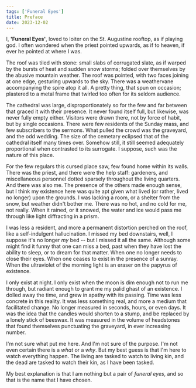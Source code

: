 ```yaml
---
tags: ['Funeral Eyes']
title: Preface
date: 2023-12-02
---
```


I, **'Funeral Eyes'**, loved to loiter on the St. Augustine rooftop, as if playing god. I often wondered when the priest pointed upwards, as if to heaven, if ever he pointed at where I was.

The roof was tiled with stone: small slabs of corrugated slate, as if warped by the bursts of heat and sudden snow storms; folded over themselves by the abusive mountain weather. The roof was pointed, with two faces joining at one edge, gesturing upwards to the sky. There was a weathervane accompanying the spire atop it all. A pretty thing, that spun on occasion; plastered to a metal frame that twirled too often for its seldom audience.

The cathedral was large, disproportionately so for the few and far between that graced it with their presence. It never found itself full, but likewise, was never fully empty either. Visitors were drawn there, not by force of habit, but by single occasions. There were few residents of the Sunday mass, and few subscribers to the sermons. What pulled the crowd was the graveyard, and the odd wedding. The size of the cemetary eclipsed that of the cathedral itself many times over. Somehow still, it still seemed adequately proportional when contrasted to its surrogate. I suppose, such was the nature of this place.

For the few regulars this cursed place saw, few found home within its walls. There was the priest, and there were the help staff: gardeners, and miscellaneous personnel dotted sparsely throughout the living quarters. And there was also me. The presence of the others made enough sense, but I think my existence here was quite apt given what lived (or rather, lived no longer) upon the grounds. I was lacking a room, or a shelter from the snow, but weather didn't bother me. There was no hot, and no cold for me, not really. When it rained, or it snowed, the water and ice would pass me through like light diffracting in a prism.

I was less a resident, and more a permanent distortion perched on the roof, like a self-indulgent hallucination. I missed my bed downstairs, well, I suppose it's no longer *my* bed -- but I missed it all the same. Although some might find it funny that one can miss a bed, past when they have lost the ability to sleep, or to dream for that matter. When one no longer needs to close their eyes. When one ceases to exist in the presence of a sunray. When the ultraviolet of the morning light is an eraser on the papyrus of existence.

I only exist at night. I only exist when the moon is dim enough not to run me through, but radiant enough to grant me my palid ghast of an existence. I dolled away the time, and grew in apathy with its passing. Time was less concrete in this reality. It was less something real, and more a medium that facilitated change. No longer measured in seconds, hours, or even days. It was the idea that the candles would shorten to a stump, and be replaced by a lonely stick of beeswax. It was measured in the volume of headstones that found themselves punctuating the graveyard, in ever increasing number.

I'm not sure what put me here. And I'm not sure of the purpose. I'm not even certain there is a *what* or a *why*. But my best guess is that I'm here to watch everything happen. The living are tasked to watch to living kin, and the dead are tasked to watch their kin, as I have been tasked.

My best explanation is that I am nothing but a pair of *funeral eyes*, and so that is the name that I have chosen.

